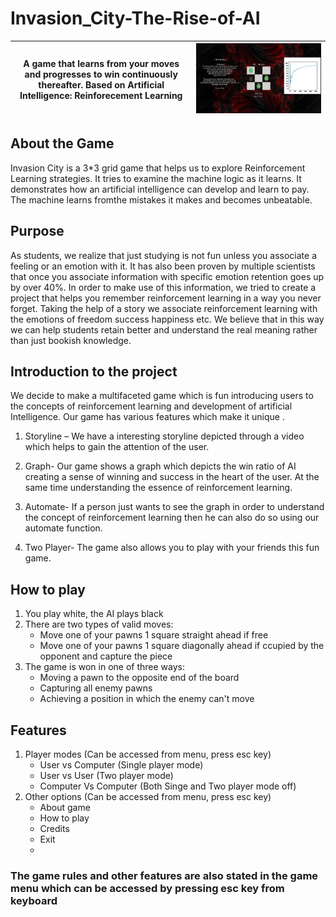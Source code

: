 # Invasion_City-The-Rise-of-AI

| A game that learns from your moves and progresses to win continuously thereafter. Based on Artificial Intelligence: Reinforecement Learning  | ![Widget](https://github.com/Avr13/Invasion_City-The-Rise-of-AI/blob/main/Game%20Screenshot.png)   |
|---|---|

## About the Game
Invasion City is a 3*3 grid game that helps us to explore Reinforcement Learning strategies. It tries to examine the machine logic as it learns. It demonstrates how an artificial intelligence can develop and learn to pay. The machine learns fromthe mistakes it makes and becomes unbeatable.

## Purpose
As students, we realize that just studying is not fun unless you associate a feeling
or an emotion with it. It has also been proven by multiple scientists that once you
associate information with specific emotion retention goes up by over 40%. In
order to make use of this information, we tried to create a project that helps you
remember reinforcement learning in a way you never forget. Taking the help of
a story we associate reinforcement learning with the emotions of freedom success
happiness etc. We believe that in this way we can help students retain better and
understand the real meaning rather than just bookish knowledge.

## Introduction to the project 
We decide to make a multifaceted game which is fun introducing users to the
concepts of reinforcement learning and development of artificial Intelligence.
Our game has various features which make it unique .

1. Storyline – We have a interesting storyline depicted through a video which
helps to gain the attention of the user.

2. Graph- Our game shows a graph which depicts the win ratio of AI creating a
sense of winning and success in the heart of the user. At the same time
understanding the essence of reinforcement learning.

3. Automate- If a person just wants to see the graph in order to understand the
concept of reinforcement learning then he can also do so using our automate
function.

4. Two Player- The game also allows you to play with your friends this fun game.


## How to play
1. You play white, the AI plays black
2. There are two types of valid moves:
    * Move one of your pawns 1 square straight ahead if free
    * Move one of your pawns 1 square diagonally ahead if ccupied by the opponent and capture the piece
3. The game is won in one of three ways:
    * Moving a pawn to the opposite end of the board
    * Capturing all enemy pawns
    * Achieving a position in which the enemy can't move
 
 ## Features
 1. Player modes (Can be accessed from menu, press esc key)
      * User vs Computer (Single player mode)
      * User vs User (Two player mode)
      * Computer Vs Computer (Both Singe and Two player mode off)
 2. Other options (Can be accessed from menu, press esc key)
      * About game
      * How to play
      * Credits 
      * Exit
      * 
 ### The game rules and other features are also stated in the game menu which can be accessed by pressing esc key from keyboard
